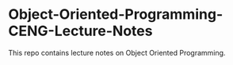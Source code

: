 # Object-Oriented-Programming-CENG-Lecture-Notes
This repo contains lecture notes on Object Oriented Programming.
